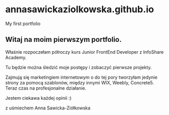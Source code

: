 # annasawickaziolkowska.github.io
My first portfolio

## Witaj na moim pierwszym portfolio.

Właśnie rozpoczełam półroczy kurs Junior FrontEnd Developer z InfoShare Academy.

Tu będzie można śledzić moje postępy i zobaczyć pierwsze projekty.

Zajmują się marketingiem internetowym o do tej pory tworzyłam jedynie strony za pomocą szablonów, między innymi WIX, Weebly, Concrete5.
Teraz czas na profesjonalne działanie.

Jestem ciekawa każdej opinii :)

z uśmiechem
Anna Sawicka-Ziółkowska
